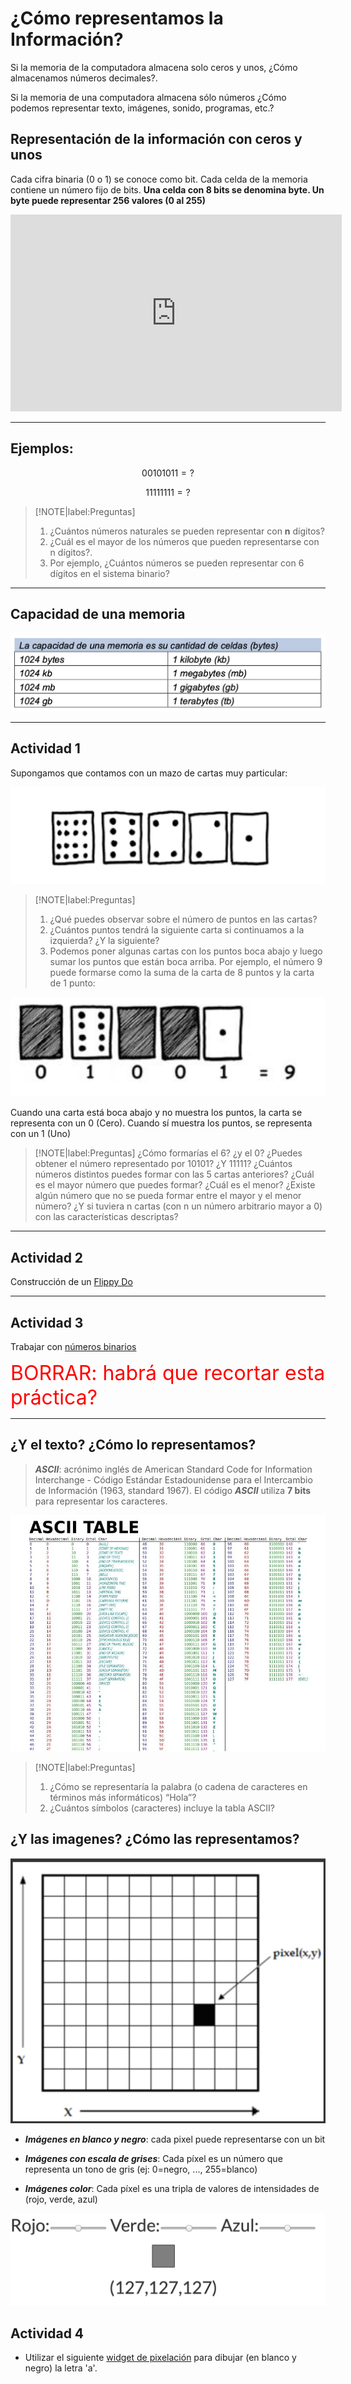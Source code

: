 # ¿Cómo representamos la Información?

Si la memoria de la computadora almacena solo ceros y unos, ¿Cómo almacenamos números decimales?.

Si la memoria de una computadora almacena sólo números ¿Cómo podemos representar texto, imágenes, sonido, programas, etc.?


## Representación de  la información con ceros y unos

Cada cifra binaria (0 o 1) se conoce como bit. Cada celda de la memoria contiene un número fijo de bits. **Una celda con 8 bits se denomina byte. Un byte puede representar 256 valores (0 al 255)**



<iframe width="530" height="315" src="https://www.youtube.com/embed/icrl3U0IVqw?si=qhdyxsDjpU8fuGQc" title="YouTube video player" frameborder="0" allow="accelerometer; autoplay; clipboard-write; encrypted-media; gyroscope; picture-in-picture; web-share" allowfullscreen></iframe>

* * * * * * * * * * * * * * * * * * * * * * * * * * * * * * * * * * * * * * * * * * * *

## Ejemplos:

  

  
  $$ 0 0 1 0 1 0 1 1 = ? $$

  $$ 1 1 1 1 1 1 1 1 = ? $$


 
> [!NOTE|label:Preguntas]
> 1. ¿Cuántos números naturales se pueden representar con **n** dígitos? 
> 2. ¿Cuál es el mayor de los números que pueden representarse con n dígitos?. 
> 3. Por ejemplo, ¿Cuántos números se pueden representar con 6 dígitos en el sistema binario?
> 
* * * * * * * * * * * * * * * * * * * * * * * * * * * * * * * * * * * * * * * * * * * *


## Capacidad de una memoria

![memoria .center](img/capacidadmemoria.png ':size=70%')

 


* * * * * * * * * * * * * * * * * * * * * * * * * * * * * * * * * * * * * * * * * * * *


##  Actividad 1 

Supongamos que contamos con un mazo de cartas muy particular:


![cartas .center](img/cartasbinarias.png ':size=50%')

 
> [!NOTE|label:Preguntas]
> 1. ¿Qué puedes observar sobre el número de puntos en las cartas?
> 2. ¿Cuántos puntos tendrá la siguiente carta si continuamos a la izquierda? ¿Y la siguiente? 
> 3. Podemos poner algunas cartas con los puntos boca abajo y luego sumar los puntos que están boca arriba. Por ejemplo, el número 9 puede formarse como la suma de la carta de 8 puntos y la carta de 1 punto: 


![cartas .center](img/cartasbinarias2.png ':size=50%')



Cuando una carta está boca abajo y no muestra los puntos, la carta se representa con un 0 (Cero). Cuando sí muestra los puntos, se representa con un 1 (Uno)

> [!NOTE|label:Preguntas]
> ¿Cómo formarías el 6? ¿y el 0? ¿Puedes obtener el número representado por 10101? ¿Y 11111?
> ¿Cuántos números distintos puedes formar con las 5 cartas anteriores? ¿Cuál es el mayor número que puedes formar? ¿Cuál es el menor?
> ¿Existe algún número que no se pueda formar entre el mayor y el menor número? ¿Y si tuviera n cartas (con n un número arbitrario mayor a 0) con las características descriptas?

* * * * * * * * * * * * * * * * * * * * * * * * * * * * * * * * * * * * * * * * * * * *


## Actividad 2 

Construcción de un [Flippy Do](https://drive.google.com/file/d/1MKUDxJKTkjJpOmWiQxSRqf9kNbLZ13Pc/view)

* * * * * * * * * * * * * * * * * * * * * * * * * * * * * * * * * * * * * * * * * * * *



## Actividad 3

Trabajar con [números binarios](https://docs.google.com/document/d/1ceVQ3OLUBtFrGDKy1LhDUpFE4zeU-qo1j6iWVaHYl94/edit)

<span style="color:red">  <font size = 6 >  BORRAR: habrá que recortar esta práctica? </font></span>

* * * * * * * * * * * * * * * * * * * * * * * * * * * * * * * * * * * * * * * * * * * *


## ¿Y el texto? ¿Cómo lo representamos? 

> ***ASCII***: acrónimo inglés de American Standard Code for Information Interchange - Código Estándar Estadounidense para el Intercambio de Información (1963, standard 1967). El código ***ASCII*** utiliza **7 bits** para representar los caracteres.


![ascii .center](img/ascii.jpg ':size=70%')

> [!NOTE|label:Preguntas]
> 1. ¿Cómo se representaría la palabra (o cadena de caracteres en términos más informáticos) “Hola”? 
> 2. ¿Cuántos símbolos (caracteres) incluye la tabla ASCII? 


## ¿Y las imagenes? ¿Cómo las representamos? 


![codificación imágenes .center](img/pixel.png ':size=40%')


*  ***Imágenes en blanco y negro***: cada pixel puede representarse con un bit
 
*  ***Imágenes con escala de grises***: Cada píxel es un número que representa un tono de gris (ej: 0=negro, ..., 255=blanco) 

*  ***Imágenes color***: Cada píxel es una tripla de valores de intensidades de (rojo, verde, azul)



![codificación imágenes .center](img/pixel2.png ':size=40%')
 

## Actividad 4

* Utilizar el siguiente [widget de pixelación](https://studio.code.org/s/pixelation/lessons/2/levels/1) para dibujar 
(en blanco y negro) la letra 'a'. 





